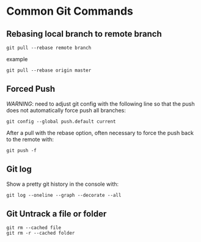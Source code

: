 # Common Git Commands

## Rebasing local branch to remote branch

    git pull --rebase remote branch

example

    git pull --rebase origin master

## Forced Push

*WARNING*: need to adjust git config with the following line so that the push does not automatically force push all branches:

    git config --global push.default current

After a pull with the rebase option, often necessary to force the push back to the remote with:

    git push -f

## Git log

Show a pretty git history in the console with:

    git log --oneline --graph --decorate --all

## Git Untrack a file or folder

    git rm --cached file
    git rm -r --cached folder
